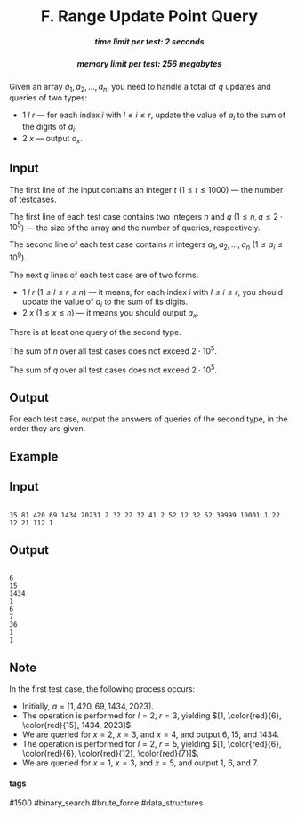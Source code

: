 <h1 style='text-align: center;'> F. Range Update Point Query</h1>

<h5 style='text-align: center;'>time limit per test: 2 seconds</h5>
<h5 style='text-align: center;'>memory limit per test: 256 megabytes</h5>

Given an array $a_1, a_2, \dots, a_n$, you need to handle a total of $q$ updates and queries of two types:

* $1$ $l$ $r$ — for each index $i$ with $l \leq i \leq r$, update the value of $a_i$ to the sum of the digits of $a_i$.
* $2$ $x$ — output $a_x$.
## Input

The first line of the input contains an integer $t$ ($1 \leq t \leq 1000$) — the number of testcases.

The first line of each test case contains two integers $n$ and $q$ ($1 \le n, q \le 2 \cdot 10^5$) — the size of the array and the number of queries, respectively.

The second line of each test case contains $n$ integers $a_1, a_2, \dots, a_n$ ($1 \le a_i \le 10^9$).

The next $q$ lines of each test case are of two forms:

* $1$ $l$ $r$ ($1 \leq l \leq r \leq n$) — it means, for each index $i$ with $l \leq i \leq r$, you should update the value of $a_i$ to the sum of its digits.
* $2$ $x$ ($1 \leq x \leq n$) — it means you should output $a_x$.

There is at least one query of the second type.

The sum of $n$ over all test cases does not exceed $2 \cdot 10^5$.

The sum of $q$ over all test cases does not exceed $2 \cdot 10^5$.

## Output

For each test case, output the answers of queries of the second type, in the order they are given.

## Example

## Input


```

35 81 420 69 1434 20231 2 32 22 32 41 2 52 12 32 52 39999 10001 1 22 12 21 112 1
```
## Output


```

6
15
1434
1
6
7
36
1
1

```
## Note

In the first test case, the following process occurs: 

* Initially, $a = [1, 420, 69, 1434, 2023]$.
* The operation is performed for $l=2$, $r=3$, yielding $[1, \color{red}{6}, \color{red}{15}, 1434, 2023]$.
* We are queried for $x=2$, $x=3$, and $x=4$, and output $6$, $15$, and $1434$.
* The operation is performed for $l=2$, $r=5$, yielding $[1, \color{red}{6}, \color{red}{6}, \color{red}{12}, \color{red}{7}]$.
* We are queried for $x=1$, $x=3$, and $x=5$, and output $1$, $6$, and $7$.


#### tags 

#1500 #binary_search #brute_force #data_structures 